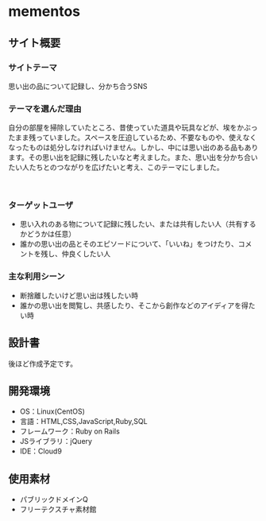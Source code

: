 # mementos

## サイト概要
### サイトテーマ
思い出の品について記録し、分かち合うSNS
​
### テーマを選んだ理由
自分の部屋を掃除していたところ、昔使っていた道具や玩具などが、埃をかぶったまま残っていました。スペースを圧迫しているため、不要なものや、使えなくなったものは処分しなければいけません。しかし、中には思い出のある品もあります。その思い出を記録に残したいなと考えました。また、思い出を分かち合いたい人たちとのつながりを広げたいと考え、このテーマにしました。

​
### ターゲットユーザ
* 思い入れのある物について記録に残したい、または共有したい人（共有するかどうかは任意）
* 誰かの思い出の品とそのエピソードについて、「いいね」をつけたり、コメントを残し、仲良くしたい人
​
### 主な利用シーン
* 断捨離したいけど思い出は残したい時
* 誰かの思い出を閲覧し、共感したり、そこから創作などのアイディアを得たい時
​
## 設計書
後ほど作成予定です。
​
## 開発環境
- OS：Linux(CentOS)
- 言語：HTML,CSS,JavaScript,Ruby,SQL
- フレームワーク：Ruby on Rails
- JSライブラリ：jQuery
- IDE：Cloud9
​
## 使用素材
- パブリックドメインQ
- フリーテクスチャ素材館